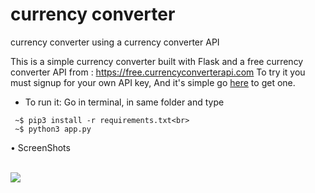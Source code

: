 # currency converter
 currency converter using a currency converter API


This is a simple currency converter built with Flask and a free currency converter API from : https://free.currencyconverterapi.com
To try it you must signup for your own API key, 
And it's simple go <a href="https://free.currencyconverterapi.com/free-api-key">here</a> to get one.

* To run it: Go in terminal, in same folder and type<br>

```
 ~$ pip3 install -r requirements.txt<br>
 ~$ python3 app.py
```

• ScreenShots

<br>
<img src="https://github.com/r-e-d-ant/currency-converter/blob/main/Screen%20Shot%202021-02-23%20at%2011.26.50%20PM.png"/>
<br>
